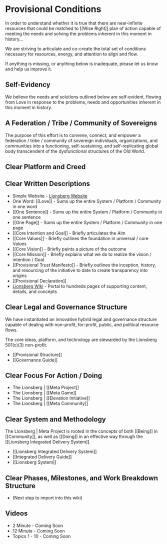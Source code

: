 # Provisional Conditions
In order to understand whether it is true that there are near-infinite resources that could be matched to [[Wise Right]] plan of action capable of meeting the needs and solving the problems inherent in this moment in history... 

We are striving to articulate and co-create the total set of conditions necessary for resources, energy, and attention to align and flow. 

If anything is missing, or anything below is inadequate, please let us know and help us improve it. 

## Self-Evidency
We believe the needs and solutions outlined below are self-evident, flowing from Love in response to the problems, needs and opportunities inherent in this moment in history. 

## A Federation / Tribe / Community of Sovereigns
The purpose of this effort is to convene, connect, and empower a federation / tribe / community of sovereign individuals, organizations, and communities into a functioning, self-sustaining, and self-replicating global body transcendent of the dysfunctional structures of the Old World. 

## Clear Platform and Creed



## Clear Written Descriptions 
- Simple Website - [Lionsberg Website](https://www.lionsberg.org)  
- One Word: [[Love]] - Sums up the entire System / Platform / Community in one word   
- [[One Sentence]]  - Sums up the entire System / Platform / Community in one sentence  
- [[One Page]]  - Sums up the entire System / Platform / Community in one page  
- [[Core Intention and Goal]] - Briefly articulates the Aim  
- [[Core Values]] - Briefly outlines the foundation in universal / core Values  
- [[Core Vision]] - Briefly paints a picture of the outcome  
- [[Core Mission]] - Briefly explains what we do to realize the vision / intention / Goal  
- [[Provisional Trust Manifesto]] - Briefly outlines the inception, history, and resourcing of the initiative to date to create transparency into origins  
- [[Provisional Declaration]] 
- [Lionsberg Wiki](https://www.Lionsberg.wiki) - Portal to hundreds pages of supporting content, details, and concepts  

## Clear Legal and Governance Structure 
We have instantiated an innovative hybrid legal and governance structure capable of dealing with non-profit, for-profit, public, and political resource flows. 

The core ideas, platform, and technology are stewarded by the Lionsberg 501(c)(3) non-profit. 

- [[Provisional Structure]]  
- [[Governance Guide]] 

## Clear Focus For Action / Doing 
- The Lionsberg | [[Meta Project]] 
- The Lionsberg | [[Meta Game]] 
- The Lionsberg | [[Elevation Initiative]] 
- The Lionsberg | [[Meta Community]]  

## Clear System and Methodology 
The Lionsberg | Meta Project is rooted in the concepts of both [[Being]] in [[Community]], as well as [[Doing]] in an effective way through the [[Lionsberg Integrated Delivery System]]. 

- [[Lionsberg Integrated Delivery System]]  
- [[Integrated Delivery Guide]]  
- [[Lionsberg System]] 

## Clear Phases, Milestones, and Work Breakdown Structure 
- (Next step to import into this wiki) 

## Videos 
- 2 Minute - Coming Soon 
- 12 Minute - Coming Soon 
- Topics 1 - 10 - Coming Soon 
 



